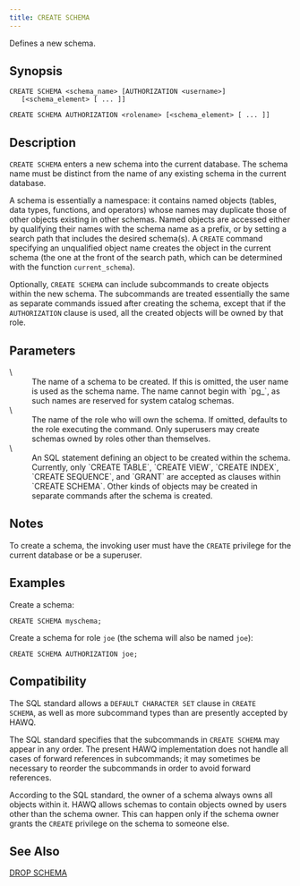 ```yaml
---
title: CREATE SCHEMA
---
```


<!--
Licensed to the Apache Software Foundation (ASF) under one
or more contributor license agreements.  See the NOTICE file
distributed with this work for additional information
regarding copyright ownership.  The ASF licenses this file
to you under the Apache License, Version 2.0 (the
"License"); you may not use this file except in compliance
with the License.  You may obtain a copy of the License at

  http://www.apache.org/licenses/LICENSE-2.0

Unless required by applicable law or agreed to in writing,
software distributed under the License is distributed on an
"AS IS" BASIS, WITHOUT WARRANTIES OR CONDITIONS OF ANY
KIND, either express or implied.  See the License for the
specific language governing permissions and limitations
under the License.
-->

Defines a new schema.

## Synopsis<a id="topic1__section2"></a>

``` pre
CREATE SCHEMA <schema_name> [AUTHORIZATION <username>] 
   [<schema_element> [ ... ]]

CREATE SCHEMA AUTHORIZATION <rolename> [<schema_element> [ ... ]]
```

## Description<a id="topic1__section3"></a>

`CREATE SCHEMA` enters a new schema into the current database. The schema name must be distinct from the name of any existing schema in the current database.

A schema is essentially a namespace: it contains named objects (tables, data types, functions, and operators) whose names may duplicate those of other objects existing in other schemas. Named objects are accessed either by qualifying their names with the schema name as a prefix, or by setting a search path that includes the desired schema(s). A `CREATE` command specifying an unqualified object name creates the object in the current schema (the one at the front of the search path, which can be determined with the function `current_schema`).

Optionally, `CREATE SCHEMA` can include subcommands to create objects within the new schema. The subcommands are treated essentially the same as separate commands issued after creating the schema, except that if the `AUTHORIZATION` clause is used, all the created objects will be owned by that role.

## Parameters<a id="topic1__section4"></a>

<dt> \<schema\_name\>   </dt>
<dd>The name of a schema to be created. If this is omitted, the user name is used as the schema name. The name cannot begin with `pg_`, as such names are reserved for system catalog schemas.</dd>

<dt> \<rolename\>   </dt>
<dd>The name of the role who will own the schema. If omitted, defaults to the role executing the command. Only superusers may create schemas owned by roles other than themselves.</dd>

<dt> \<schema\_element\>   </dt>
<dd>An SQL statement defining an object to be created within the schema. Currently, only `CREATE TABLE`, `CREATE VIEW`, `CREATE               INDEX`, `CREATE SEQUENCE`, and `GRANT` are accepted as clauses within `CREATE SCHEMA`. Other kinds of objects may be created in separate commands after the schema is created.</dd>

## Notes<a id="topic1__section5"></a>

To create a schema, the invoking user must have the `CREATE` privilege for the current database or be a superuser.

## Examples<a id="topic1__section6"></a>

Create a schema:

``` pre
CREATE SCHEMA myschema;
```

Create a schema for role `joe` (the schema will also be named `joe`):

``` pre
CREATE SCHEMA AUTHORIZATION joe;
```

## Compatibility<a id="topic1__section7"></a>

The SQL standard allows a `DEFAULT CHARACTER SET` clause in `CREATE           SCHEMA`, as well as more subcommand types than are presently accepted by HAWQ.

The SQL standard specifies that the subcommands in `CREATE SCHEMA` may appear in any order. The present HAWQ implementation does not handle all cases of forward references in subcommands; it may sometimes be necessary to reorder the subcommands in order to avoid forward references.

According to the SQL standard, the owner of a schema always owns all objects within it. HAWQ allows schemas to contain objects owned by users other than the schema owner. This can happen only if the schema owner grants the `CREATE` privilege on the schema to someone else.

## See Also<a id="topic1__section8"></a>

[DROP SCHEMA](DROP-SCHEMA.html)
